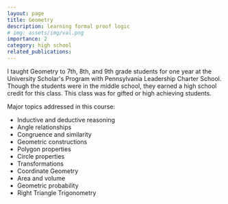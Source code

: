 ```yaml
---
layout: page
title: Geometry
description: learning formal proof logic
# img: assets/img/val.png
importance: 2
category: high school
related_publications: 
---
```


I taught Geometry to 7th, 8th, and 9th grade students for one year at the University Scholar's Program with Pennsylvania Leadership Charter School. Though the students were in the middle school, they earned a high school credit for this class. This class was for gifted or high achieving students. 

Major topics addressed in this course:

<ul>
    <li>Inductive and deductive reasoning</li>
    <li>Angle relationships</li>
    <li>Congruence and similarity</li>
    <li>Geometric constructions</li>
    <li>Polygon properties</li>
    <li>Circle properties</li>
    <li>Transformations</li>
    <li>Coordinate Geometry</li>
    <li>Area and volume</li>
    <li>Geometric probability</li>
    <li>Right Triangle Trigonometry</li>
</ul>
